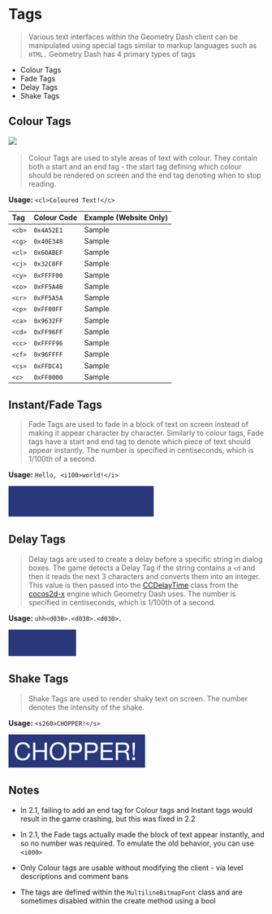 # Tags

> Various text interfaces within the Geometry Dash client can be manipulated using special tags similar to markup languages such as `HTML.` Geometry Dash has 4 primary types of tags

- Colour Tags
- Fade Tags
- Delay Tags
- Shake Tags

## Colour Tags

<link rel="stylesheet" href="stylesheets/imageStyles.css">
<img src="https://raw.githubusercontent.com/Wyliemaster/gddocs/master/assets/screenshots/colour_tags.png" class="alertlayer">

> Colour Tags are used to style areas of text with colour. They contain both a start and an end tag - the start tag defining which colour should be rendered on screen and the end tag denoting when to stop reading. 

**Usage:** `<cl>Coloured Text!</c>`

<link rel="stylesheet" href="stylesheets/colour_tags.css">

| Tag    | Colour Code | Example (Website Only)         |
| :----- | :---------- | :----------------------------- |
| `<cb>` | `0x4A52E1`  | <gdfmt><cb>Sample</cb></gdfmt> |
| `<cg>` | `0x40E348`  | <gdfmt><cg>Sample</cg></gdfmt> |
| `<cl>` | `0x60ABEF`  | <gdfmt><cl>Sample</cl></gdfmt> |
| `<cj>` | `0x32C8FF`  | <gdfmt><cj>Sample</cj></gdfmt> |
| `<cy>` | `0xFFFF00`  | <gdfmt><cy>Sample</cy></gdfmt> |
| `<co>` | `0xFF5A4B`  | <gdfmt><co>Sample</co></gdfmt> |
| `<cr>` | `0xFF5A5A`  | <gdfmt><cr>Sample</cr></gdfmt> |
| `<cp>` | `0xFF00FF`  | <gdfmt><cp>Sample</cp></gdfmt> |
| `<ca>` | `0x9632FF`  | <gdfmt><ca>Sample</ca></gdfmt> |
| `<cd>` | `0xFF96FF`  | <gdfmt><cd>Sample</cd></gdfmt> |
| `<cc>` | `0xFFFF96`  | <gdfmt><cc>Sample</cc></gdfmt> |
| `<cf>` | `0x96FFFF`  | <gdfmt><cf>Sample</cf></gdfmt> |
| `<cs>` | `0xFFDC41`  | <gdfmt><cs>Sample</cs></gdfmt> |
| `<c>`  | `0xFF0000`  | <gdfmt><c>Sample</c></gdfmt>   |

## Instant/Fade Tags

> Fade Tags are used to fade in a block of text on screen instead of making it appear character by character. Similarly to colour tags, Fade tags have a start and end tag to denote which piece of text should appear instantly. The number is specified in centiseconds, which is 1/100th of a second.

**Usage:** `Hello, <i100>world!</i>`

![fade-in preview](../assets/images/fadein_tag.gif)

## Delay Tags

> Delay tags are used to create a delay before a specific string in dialog boxes. The game detects a Delay Tag if the string contains a `<d` and then it reads the next 3 characters and converts them into an integer. This value is then passed into the [CCDelayTime](https://docs.cocos2d-x.org/api-ref/cplusplus/V2.2/d6/dde/classcocos2d_1_1_c_c_delay_time.html) class from the [cocos2d-x](/) engine which Geometry Dash uses. The number is specified in centiseconds, which is 1/100th of a second.

**Usage:** `uhh<d030>.<d030>.<d030>.`

![delay preview](../assets/images/delay_tag.gif)

## Shake Tags

> Shake Tags are used to render shaky text on screen. The number denotes the intensity of the shake.

**Usage:** `<s260>CHOPPER!</s>`

![shake preview](../assets/images/shake_tag.gif)

## Notes

- In 2.1, failing to add an end tag for Colour tags and Instant tags would result in the game crashing, but this was fixed in 2.2

- In 2.1, the Fade tags actually made the block of text appear instantly, and so no number was required. To emulate the old behavior, you can use `<i000>`

- Only Colour tags are usable without modifying the client - via level descriptions and comment bans

- The tags are defined within the `MultilineBitmapFont` class and are sometimes disabled within the create method using a bool
